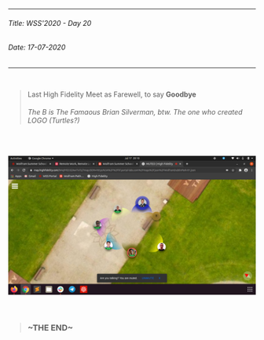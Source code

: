 ----------
###### Title: WSS'2020 - Day 20
###### Date: 17-07-2020
----------
&nbsp;



> Last High Fidelity Meet as Farewell, to say **Goodbye**
> ###### The B is The Famaous Brian Silverman, btw. The one who created LOGO (Turtles?)

&nbsp;

![Farewell/Goodbyes](Screenshot_from_2020-07-17_20-10-22.png)





&nbsp;
> ### ~THE END~


